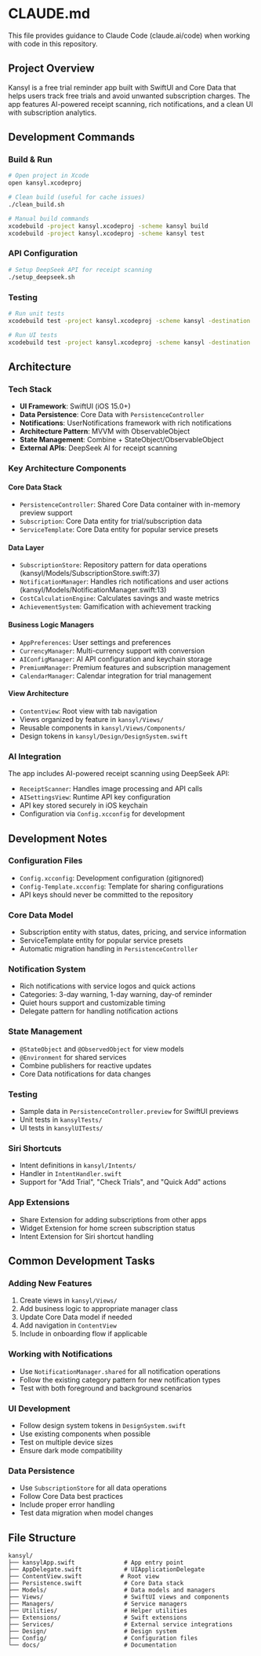 # CLAUDE.md

This file provides guidance to Claude Code (claude.ai/code) when working with code in this repository.

## Project Overview

Kansyl is a free trial reminder app built with SwiftUI and Core Data that helps users track free trials and avoid unwanted subscription charges. The app features AI-powered receipt scanning, rich notifications, and a clean UI with subscription analytics.

## Development Commands

### Build & Run
```bash
# Open project in Xcode
open kansyl.xcodeproj

# Clean build (useful for cache issues)
./clean_build.sh

# Manual build commands
xcodebuild -project kansyl.xcodeproj -scheme kansyl build
xcodebuild -project kansyl.xcodeproj -scheme kansyl test
```

### API Configuration
```bash
# Setup DeepSeek API for receipt scanning
./setup_deepseek.sh
```

### Testing
```bash
# Run unit tests
xcodebuild test -project kansyl.xcodeproj -scheme kansyl -destination 'platform=iOS Simulator,name=iPhone 15'

# Run UI tests
xcodebuild test -project kansyl.xcodeproj -scheme kansyl -destination 'platform=iOS Simulator,name=iPhone 15' -only-testing:kansylUITests
```

## Architecture

### Tech Stack
- **UI Framework**: SwiftUI (iOS 15.0+)
- **Data Persistence**: Core Data with `PersistenceController`
- **Notifications**: UserNotifications framework with rich notifications
- **Architecture Pattern**: MVVM with ObservableObject
- **State Management**: Combine + StateObject/ObservableObject
- **External APIs**: DeepSeek AI for receipt scanning

### Key Architecture Components

#### Core Data Stack
- `PersistenceController`: Shared Core Data container with in-memory preview support
- `Subscription`: Core Data entity for trial/subscription data
- `ServiceTemplate`: Core Data entity for popular service presets

#### Data Layer
- `SubscriptionStore`: Repository pattern for data operations (kansyl/Models/SubscriptionStore.swift:37)
- `NotificationManager`: Handles rich notifications and user actions (kansyl/Models/NotificationManager.swift:13)
- `CostCalculationEngine`: Calculates savings and waste metrics
- `AchievementSystem`: Gamification with achievement tracking

#### Business Logic Managers
- `AppPreferences`: User settings and preferences
- `CurrencyManager`: Multi-currency support with conversion
- `AIConfigManager`: AI API configuration and keychain storage
- `PremiumManager`: Premium features and subscription management
- `CalendarManager`: Calendar integration for trial management

#### View Architecture
- `ContentView`: Root view with tab navigation
- Views organized by feature in `kansyl/Views/`
- Reusable components in `kansyl/Views/Components/`
- Design tokens in `kansyl/Design/DesignSystem.swift`

### AI Integration
The app includes AI-powered receipt scanning using DeepSeek API:
- `ReceiptScanner`: Handles image processing and API calls
- `AISettingsView`: Runtime API key configuration
- API key stored securely in iOS keychain
- Configuration via `Config.xcconfig` for development

## Development Notes

### Configuration Files
- `Config.xcconfig`: Development configuration (gitignored)
- `Config-Template.xcconfig`: Template for sharing configurations
- API keys should never be committed to the repository

### Core Data Model
- Subscription entity with status, dates, pricing, and service information
- ServiceTemplate entity for popular service presets
- Automatic migration handling in `PersistenceController`

### Notification System
- Rich notifications with service logos and quick actions
- Categories: 3-day warning, 1-day warning, day-of reminder
- Quiet hours support and customizable timing
- Delegate pattern for handling notification actions

### State Management
- `@StateObject` and `@ObservedObject` for view models
- `@Environment` for shared services
- Combine publishers for reactive updates
- Core Data notifications for data changes

### Testing
- Sample data in `PersistenceController.preview` for SwiftUI previews
- Unit tests in `kansylTests/`
- UI tests in `kansylUITests/`

### Siri Shortcuts
- Intent definitions in `kansyl/Intents/`
- Handler in `IntentHandler.swift`
- Support for "Add Trial", "Check Trials", and "Quick Add" actions

### App Extensions
- Share Extension for adding subscriptions from other apps
- Widget Extension for home screen subscription status
- Intent Extension for Siri shortcut handling

## Common Development Tasks

### Adding New Features
1. Create views in `kansyl/Views/`
2. Add business logic to appropriate manager class
3. Update Core Data model if needed
4. Add navigation in `ContentView`
5. Include in onboarding flow if applicable

### Working with Notifications
- Use `NotificationManager.shared` for all notification operations
- Follow the existing category pattern for new notification types
- Test with both foreground and background scenarios

### UI Development
- Follow design system tokens in `DesignSystem.swift`
- Use existing components when possible
- Test on multiple device sizes
- Ensure dark mode compatibility

### Data Persistence
- Use `SubscriptionStore` for all data operations
- Follow Core Data best practices
- Include proper error handling
- Test data migration when model changes

## File Structure
```
kansyl/
├── kansylApp.swift              # App entry point
├── AppDelegate.swift            # UIApplicationDelegate
├── ContentView.swift           # Root view
├── Persistence.swift            # Core Data stack
├── Models/                      # Data models and managers
├── Views/                       # SwiftUI views and components
├── Managers/                    # Service managers
├── Utilities/                   # Helper utilities
├── Extensions/                  # Swift extensions
├── Services/                    # External service integrations
├── Design/                      # Design system
├── Config/                      # Configuration files
└── docs/                        # Documentation
```